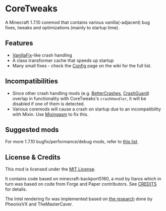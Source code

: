 # CoreTweaks

A Minecraft 1.7.10 coremod that contains various vanilla(-adjacent) bug fixes, tweaks and optimizations (mainly to startup time).

## Features
* [VanillaFix](https://www.curseforge.com/minecraft/mc-mods/vanillafix)-like crash handling
* A class transformer cache that speeds up startup
* Many small fixes - check the [Config](https://github.com/makamys/CoreTweaks/wiki/Config) page on the wiki for the full list.

## Incompatibilities

* Since other crash handling mods (e.g. [BetterCrashes](https://github.com/vfyjxf/BetterCrashes), [CrashGuard](https://github.com/FalsePattern/CrashGuard)) overlap in functionality with CoreTweaks's `crashHandler`, it will be disabled if one of them is detected.
* Various coremods will cause a crash on startup due to an incompatibility with Mixin. Use [Mixingasm](https://github.com/makamys/Mixingasm) to fix this.

## Suggested mods
For more 1.7.10 bugfix/performance/debug mods, refer to [this list](https://gist.github.com/makamys/7cb74cd71d93a4332d2891db2624e17c).

## License & Credits

This mod is licensed under the [MIT License](https://github.com/GTNewHorizons/CoreTweaks/blob/master/LICENSE).

It contains code based on minecraft-backport5160, a mod by Itaros which in turn was based on code from Forge and Paper contributors. See [CREDITS](CREDITS) for details.

The Intel rendering fix was implemented based on [the research](https://www.minecraftforum.net/forums/mapping-and-modding-java-edition/minecraft-mods/1294926-themastercavers-world?page=13#c294) done by PheonixVX and TheMasterCaver.
